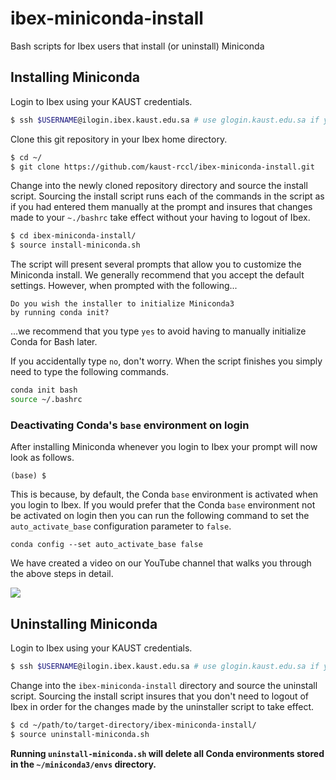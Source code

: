 # ibex-miniconda-install
Bash scripts for Ibex users that install (or uninstall) Miniconda

## Installing Miniconda

Login to Ibex using your KAUST credentials.

```bash
$ ssh $USERNAME@ilogin.ibex.kaust.edu.sa # use glogin.kaust.edu.sa if you need GPU nodes
```

Clone this git repository in your Ibex home directory.

```bash
$ cd ~/
$ git clone https://github.com/kaust-rccl/ibex-miniconda-install.git
```

Change into the newly cloned repository directory and source the install script. Sourcing the 
install script runs each of the commands in the script as if you had entered them manually at 
the prompt and insures that changes made to your `~./bashrc` take effect without your having 
to logout of Ibex.

```bash
$ cd ibex-miniconda-install/
$ source install-miniconda.sh
```

The script will present several prompts that allow you to customize the Miniconda install. We generally 
recommend that you accept the default settings. However, when prompted with the following...

```
Do you wish the installer to initialize Miniconda3
by running conda init?
```

...we recommend that you type `yes` to avoid having to manually initialize Conda for Bash later. 

If you accidentally type `no`, don't worry. When the script finishes you simply need to type the 
following commands.

```bash
conda init bash
source ~/.bashrc
```

### Deactivating Conda's `base` environment on login

After installing Miniconda whenever you login to Ibex your prompt will now look as follows.

```
(base) $
```

This is because, by default, the Conda `base` environment is activated when you login to Ibex. 
If you would prefer that the Conda `base` environment not be activated on login then you 
can run the following command to set the `auto_activate_base` configuration parameter to `false`.

```
conda config --set auto_activate_base false
```

We have created a video on our YouTube channel that walks you through the above steps in detail.

[![](http://img.youtube.com/vi/X-W7aVXH3_w/0.jpg)](http://www.youtube.com/watch?v=X-W7aVXH3_w "How to install Miniconda3 into your Ibex home directory")

## Uninstalling Miniconda

Login to Ibex using your KAUST credentials.

```bash
$ ssh $USERNAME@ilogin.ibex.kaust.edu.sa # use glogin.kaust.edu.sa if you need GPU nodes
```

Change into the `ibex-miniconda-install` directory and source the uninstall script. Sourcing 
the install script insures that you don't need to logout of Ibex in order for the changes made 
by the uninstaller script to take effect. 

```bash
$ cd ~/path/to/target-directory/ibex-miniconda-install/
$ source uninstall-miniconda.sh
```

**Running `uninstall-miniconda.sh` will delete all Conda environments stored in the
`~/miniconda3/envs` directory.**
